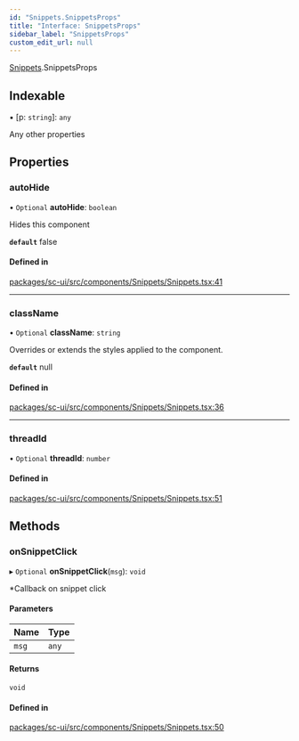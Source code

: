 ```yaml
---
id: "Snippets.SnippetsProps"
title: "Interface: SnippetsProps"
sidebar_label: "SnippetsProps"
custom_edit_url: null
---
```


[Snippets](../modules/Snippets).SnippetsProps

## Indexable

▪ [p: `string`]: `any`

Any other properties

## Properties

### autoHide

• `Optional` **autoHide**: `boolean`

Hides this component

**`default`** false

#### Defined in

[packages/sc-ui/src/components/Snippets/Snippets.tsx:41](https://github.com/selfcommunity/community-ui/blob/cab08cf/packages/sc-ui/src/components/Snippets/Snippets.tsx#L41)

___

### className

• `Optional` **className**: `string`

Overrides or extends the styles applied to the component.

**`default`** null

#### Defined in

[packages/sc-ui/src/components/Snippets/Snippets.tsx:36](https://github.com/selfcommunity/community-ui/blob/cab08cf/packages/sc-ui/src/components/Snippets/Snippets.tsx#L36)

___

### threadId

• `Optional` **threadId**: `number`

#### Defined in

[packages/sc-ui/src/components/Snippets/Snippets.tsx:51](https://github.com/selfcommunity/community-ui/blob/cab08cf/packages/sc-ui/src/components/Snippets/Snippets.tsx#L51)

## Methods

### onSnippetClick

▸ `Optional` **onSnippetClick**(`msg`): `void`

*Callback on snippet click

#### Parameters

| Name | Type |
| :------ | :------ |
| `msg` | `any` |

#### Returns

`void`

#### Defined in

[packages/sc-ui/src/components/Snippets/Snippets.tsx:50](https://github.com/selfcommunity/community-ui/blob/cab08cf/packages/sc-ui/src/components/Snippets/Snippets.tsx#L50)

